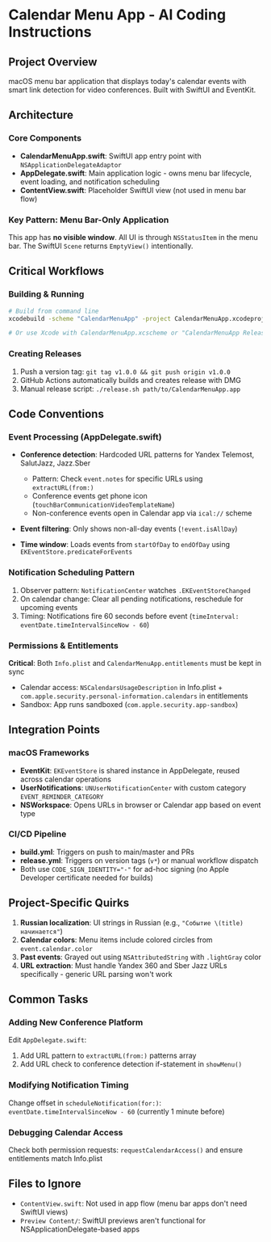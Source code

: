 # Calendar Menu App - AI Coding Instructions

## Project Overview
macOS menu bar application that displays today's calendar events with smart link detection for video conferences. Built with SwiftUI and EventKit.

## Architecture

### Core Components
- **CalendarMenuApp.swift**: SwiftUI app entry point with `NSApplicationDelegateAdaptor`
- **AppDelegate.swift**: Main application logic - owns menu bar lifecycle, event loading, and notification scheduling
- **ContentView.swift**: Placeholder SwiftUI view (not used in menu bar flow)

### Key Pattern: Menu Bar-Only Application
This app has **no visible window**. All UI is through `NSStatusItem` in the menu bar. The SwiftUI `Scene` returns `EmptyView()` intentionally.

## Critical Workflows

### Building & Running
```bash
# Build from command line
xcodebuild -scheme "CalendarMenuApp" -project CalendarMenuApp.xcodeproj -configuration Release clean build CODE_SIGN_IDENTITY="-"

# Or use Xcode with CalendarMenuApp.xcscheme or "CalendarMenuApp Release.xcscheme"
```

### Creating Releases
1. Push a version tag: `git tag v1.0.0 && git push origin v1.0.0`
2. GitHub Actions automatically builds and creates release with DMG
3. Manual release script: `./release.sh path/to/CalendarMenuApp.app`

## Code Conventions

### Event Processing (AppDelegate.swift)
- **Conference detection**: Hardcoded URL patterns for Yandex Telemost, SalutJazz, Jazz.Sber
  - Pattern: Check `event.notes` for specific URLs using `extractURL(from:)`
  - Conference events get phone icon (`touchBarCommunicationVideoTemplateName`)
  - Non-conference events open in Calendar app via `ical://` scheme
  
- **Event filtering**: Only shows non-all-day events (`!event.isAllDay`)
- **Time window**: Loads events from `startOfDay` to `endOfDay` using `EKEventStore.predicateForEvents`

### Notification Scheduling Pattern
1. Observer pattern: `NotificationCenter` watches `.EKEventStoreChanged`
2. On calendar change: Clear all pending notifications, reschedule for upcoming events
3. Timing: Notifications fire 60 seconds before event (`timeInterval: eventDate.timeIntervalSinceNow - 60`)

### Permissions & Entitlements
**Critical**: Both `Info.plist` and `CalendarMenuApp.entitlements` must be kept in sync
- Calendar access: `NSCalendarsUsageDescription` in Info.plist + `com.apple.security.personal-information.calendars` in entitlements
- Sandbox: App runs sandboxed (`com.apple.security.app-sandbox`)

## Integration Points

### macOS Frameworks
- **EventKit**: `EKEventStore` is shared instance in AppDelegate, reused across calendar operations
- **UserNotifications**: `UNUserNotificationCenter` with custom category `EVENT_REMINDER_CATEGORY`
- **NSWorkspace**: Opens URLs in browser or Calendar app based on event type

### CI/CD Pipeline
- **build.yml**: Triggers on push to main/master and PRs
- **release.yml**: Triggers on version tags (`v*`) or manual workflow dispatch
- Both use `CODE_SIGN_IDENTITY="-"` for ad-hoc signing (no Apple Developer certificate needed for builds)

## Project-Specific Quirks

1. **Russian localization**: UI strings in Russian (e.g., `"Событие \(title) начинается"`)
2. **Calendar colors**: Menu items include colored circles from `event.calendar.color`
3. **Past events**: Grayed out using `NSAttributedString` with `.lightGray` color
4. **URL extraction**: Must handle Yandex 360 and Sber Jazz URLs specifically - generic URL parsing won't work

## Common Tasks

### Adding New Conference Platform
Edit `AppDelegate.swift`:
1. Add URL pattern to `extractURL(from:)` patterns array
2. Add URL check to conference detection if-statement in `showMenu()`

### Modifying Notification Timing
Change offset in `scheduleNotification(for:)`: `eventDate.timeIntervalSinceNow - 60` (currently 1 minute before)

### Debugging Calendar Access
Check both permission requests: `requestCalendarAccess()` and ensure entitlements match Info.plist

## Files to Ignore
- `ContentView.swift`: Not used in app flow (menu bar apps don't need SwiftUI views)
- `Preview Content/`: SwiftUI previews aren't functional for NSApplicationDelegate-based apps
